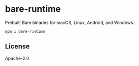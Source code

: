 # bare-runtime

Prebuilt Bare binaries for macOS, Linux, Android, and Windows.

```
npm i bare-runtime
```

## License

Apache-2.0
